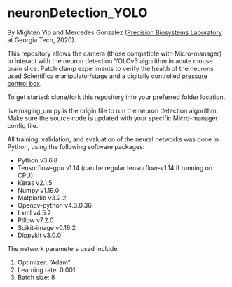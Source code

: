 # neuronDetection_YOLO
By Mighten Yip and Mercedes Gonzalez ([Precision Biosystems Laboratory](http://pbl.gatech.edu/) at Georgia Tech, 2020).

This repository allows the camera (those compatible with Micro-manager) to interact with the neuron detection YOLOv3 algorithm in acute mouse brain slice.
Patch clamp experiments to verify the health of the neurons used Scientifica manipulator/stage and a digitally controlled [pressure control box](http://neuromaticdevices.com).

To get started: clone/fork this repository into your preferred folder location. 

liveimaging_um.py is the origin file to run the neuron detection algorithm. Make sure the source code is updated with your specific Micro-manager config file. 

All training, validation, and evaluation of the neural networks was done in Python, using the following software packages:
* Python v3.6.8
* Tensorflow-gpu v1.14 (can be regular tensorflow-v1.14 if running on CPU)
* Keras v2.1.5
* Numpy v1.19.0
* Matplotlib v3.2.2
* Opencv-python v4.3.0.36
* Lxml v4.5.2
* Pillow v7.2.0
* Scikit-image v0.16.2
* Dippykit v3.0.0

The network parameters used include:
1)  Optimizer: ”Adam”
2)  Learning rate: 0.001
3)  Batch size: 8

